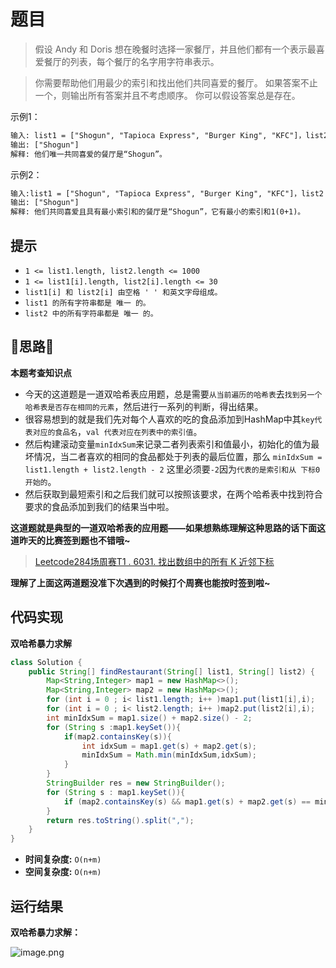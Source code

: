 # 题目
>假设 Andy 和 Doris 想在晚餐时选择一家餐厅，并且他们都有一个表示最喜爱餐厅的列表，每个餐厅的名字用字符串表示。

>你需要帮助他们用最少的索引和找出他们共同喜爱的餐厅。 如果答案不止一个，则输出所有答案并且不考虑顺序。 你可以假设答案总是存在。


示例1：


```txt
输入: list1 = ["Shogun", "Tapioca Express", "Burger King", "KFC"]，list2 = ["Piatti", "The Grill at Torrey Pines", "Hungry Hunter Steakhouse", "Shogun"]
输出: ["Shogun"]
解释: 他们唯一共同喜爱的餐厅是“Shogun”。
```

示例2：


```txt
输入:list1 = ["Shogun", "Tapioca Express", "Burger King", "KFC"]，list2 = ["KFC", "Shogun", "Burger King"]
输出: ["Shogun"]
解释: 他们共同喜爱且具有最小索引和的餐厅是“Shogun”，它有最小的索引和1(0+1)。
```


## 提示
- `1 <= list1.length, list2.length <= 1000`
- `1 <= list1[i].length, list2[i].length <= 30 `
- `list1[i] 和 list2[i] 由空格 ' ' 和英文字母组成。`
- `list1 的所有字符串都是 唯一 的。`
- `list2 中的所有字符串都是 唯一 的。`




## 📝思路📝


**本题考查知识点**
- 今天的这道题是一道双哈希表应用题，总是需要`从当前遍历的哈希表`去`找到另一个哈希表是否存在相同的元素`，然后进行一系列的判断，得出结果。
- 很容易想到的就是我们先对每个人喜欢的吃的食品添加到HashMap中其`key代表对应的食品名`，`val 代表对应在列表中的索引值`。
- 然后构建滚动变量`minIdxSum`来记录二者列表索引和值最小，初始化的值为最坏情况，当二者喜欢的相同的食品都处于列表的最后位置，那么 `minIdxSum = list1.length + list2.length - 2` 这里必须要` -2 `因为`代表的是索引和从 下标0开始的`。
- 然后获取到最短索引和之后我们就可以按照该要求，在两个哈希表中找到符合要求的食品添加到我们的结果当中啦。

**这道题就是典型的一道双哈希表的应用题——如果想熟练理解这种思路的话下面这道昨天的比赛签到题也不错哦~**

> [Leetcode284场周赛T1 . 6031. 找出数组中的所有 K 近邻下标](https://leetcode-cn.com/problems/find-all-k-distant-indices-in-an-array/)

**理解了上面这两道题没准下次遇到的时候打个周赛也能按时签到啦~**


## 代码实现
**双哈希暴力求解**
```java
class Solution {
    public String[] findRestaurant(String[] list1, String[] list2) {
        Map<String,Integer> map1 = new HashMap<>();
        Map<String,Integer> map2 = new HashMap<>();
        for (int i = 0 ; i< list1.length; i++ )map1.put(list1[i],i);
        for (int i = 0 ; i< list2.length; i++ )map2.put(list2[i],i);
        int minIdxSum = map1.size() + map2.size() - 2;
        for (String s :map1.keySet()){
            if(map2.containsKey(s)){
                int idxSum = map1.get(s) + map2.get(s);
                minIdxSum = Math.min(minIdxSum,idxSum);
            }
        }
        StringBuilder res = new StringBuilder();
        for (String s : map1.keySet()){
            if (map2.containsKey(s) && map1.get(s) + map2.get(s) == minIdxSum)res.append(s+",");
        }
        return res.toString().split(",");
    }
}
```

- **时间复杂度:** `O(n+m)`  
- **空间复杂度:** `O(n+m)` 

## 运行结果
**双哈希暴力求解：**

![image.png](https://pic.leetcode-cn.com/1647246306-lQXDsx-image.png)
